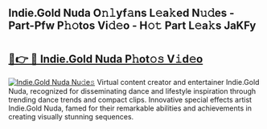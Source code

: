 ## Indie.Gold Nuda O𝚗𝚕yf𝚊ns L𝚎a𝚔ed N𝚞𝚍es - Part-Pfw P𝚑𝚘tos Vi𝚍𝚎o - H𝚘𝚝 Part L𝚎a𝚔s JaKFy

# <h2><a href="http://kf0zdg1.oniu.top/?m=Indie.Gold+Nuda">🔗👉 🔴 Indie.Gold Nuda P𝚑ot𝚘𝚜 V𝚒d𝚎o</a></h2>

[![Indie.Gold Nuda Nu𝚍e𝚜](https://i.imgur.com/0qMVB7G.gif)](http://kf0zdg1.oniu.top/?m=Indie.Gold+Nuda)
Virtual content creator and entertainer Indie.Gold Nuda, recognized for disseminating dance and lifestyle inspiration through trending dance trends and compact clips. Innovative special effects artist Indie.Gold Nuda, famed for their remarkable abilities and achievements in creating visually stunning sequences.  
